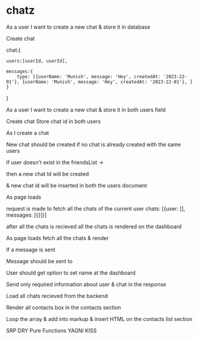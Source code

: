 # chatz

As a user I want to create a new chat & store it in database

Create chat

chat:{

    users:[userId, userId],

    messages:{
        type: [{userName: 'Munish', message: 'Hey', createdAt: '2023-22-01'}, {userName: 'Munish', message: 'Hey', createdAt: '2023-22-01'}, ]
    }

}

As a user I want to create a new chat & store it in both users field

Create chat
Store chat id in both users

As I create a chat

New chat should be created if no chat is already created with the same users

If user doesn't exist in the friendsList ->

then a new chat Id will be created

& new chat id will be inserted in both the users document

As page loads

request is made to fetch all the chats of the current user
chats: [{user: [], messages: [{}]}]

after all the chats is recieved all the chats is rendered on the dashboard

As page loads fetch all the chats & render

If a message is sent

Message should be sent to

User should get option to set name at the dashboard

Send only required information about user & chat in the response

Load all chats recieved from the backend

Render all contacts box in the contacts section

Loop the array & add into markup & insert HTML on the contacts list section

SRP
DRY
Pure Functions
YAGNI
KISS
